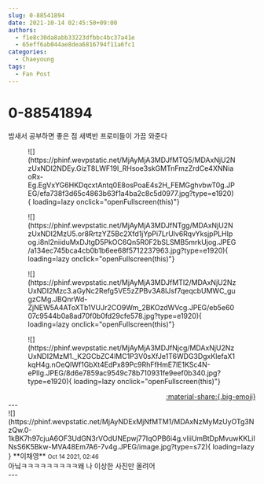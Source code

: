 ```yaml
---
slug: 0-88541894
date: 2021-10-14 02:45:50+09:00
authors:
  - f1e8c30da8abb33223dfbbc4bc37a41e
  - 65eff6ab044ae8dea6816794f11a6fc1
categories:
  - Chaeyoung
tags:
  - Fan Post
---
```


# 0-88541894

<div class="post-container" markdown="1">
<div class="content-container md-sidebar__scrollwrap" markdown="1">

밤새서 공부하면 좋은 점 새벽반 프로미들이 가끔 와준다
<figure markdown="1">
![](https://phinf.wevpstatic.net/MjAyMjA3MDJfMTQ5/MDAxNjU2NzUxNDI2NDEy.GizT8LWF19I_RHsoe3skGMTnFmzZrdCe4XNNiaoRx-Eg.EgVxYG6HKDqcxtAntq0E8osPoaE4s2H_FEMGghvbwT0g.JPEG/efa738f3d65c4863b63f1a4ba2c8c5d0977.jpg?type=e1920){ loading=lazy onclick="openFullscreen(this)"}
</figure>

<figure markdown="1">
![](https://phinf.wevpstatic.net/MjAyMjA3MDJfNTgg/MDAxNjU2NzUxNDI2MzU5.or8RrtzYZ5Bc2Xfd1jYpPi7LrUlv6RqvYksjpPLHIpog.i8nl2niiduMxDJtgD5PkOC6Qn5R0F2bSLSMB5mrkUjog.JPEG/a134ec745bca4cb0b1b6ee68f5712237963.jpg?type=e1920){ loading=lazy onclick="openFullscreen(this)"}
</figure>

<figure markdown="1">
![](https://phinf.wevpstatic.net/MjAyMjA3MDJfMTI2/MDAxNjU2NzUxNDI2Mzc3.aGyNc2Refg5VE5zZPBv3A8IJsf7qeqcbUMWC_gugzCMg.JBQnrWd-ZjNEW5A4AToXTb1VUJr2CO9Wm_2BKOzdWVcg.JPEG/eb5e6007c9544b0a8ad70f0b0fd29cfe578.jpg?type=e1920){ loading=lazy onclick="openFullscreen(this)"}
</figure>

<figure markdown="1">
![](https://phinf.wevpstatic.net/MjAyMjA3MDJfNjcg/MDAxNjU2NzUxNDI2MzM1._K2GCbZC4lMC1P3V0sXfJe1T6WDG3DgxKlefaX1kqH4g.nOeQlWf1GbXt4EdPx89Pc9RhFfHmE7lE1KSc4N-ePlIg.JPEG/8d6e7859ac9549c78b710931fe9eef0b340.jpg?type=e1920){ loading=lazy onclick="openFullscreen(this)"}
</figure>


</div>
</div>

<div style="text-align: right;" markdown="1">
<a href="https://weverse.io/fromis9/fanpost/0-88541894" style="text-align: right;">:material-share:{.big-emoji}</a>
</div>
---

<div class="comments-container md-sidebar__scrollwrap" markdown="1">
<div class="comment" markdown="1">
<div class='id-container' markdown="1">
![](https://phinf.wevpstatic.net/MjAyNDExMjNfMTM1/MDAxNzMyMzUyOTg3NzQw.0-1kBK7h97cjuA6OF3UdGN3rVOdUNEpwj77IqOPB6i4g.vliiUmBtDpMvuwKKLiINsS6K5Bkw-MVA48Em7A6-7v4g.JPEG/image.jpg?type=s72){ loading=lazy }
**<span class="artist">이채영</span>** <small>Oct 14 2021, 02:46</small><br>
</div>
<div class='comment-body' markdown="1">
아닠ㅋㅋㅋㅋㅋㅋㅋㅋㅋ왜 나 이상한 사진만 올려어
</div>
</div>
</div>
---
